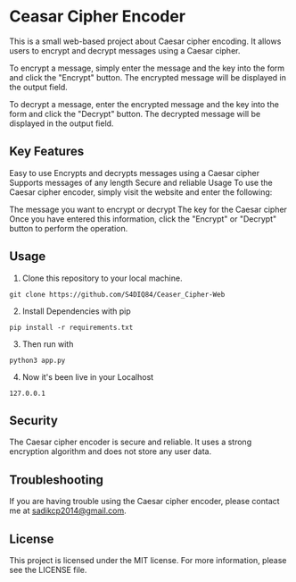 # Ceasar Cipher Encoder
This is a small web-based project about Caesar cipher encoding. It allows users to encrypt and decrypt messages using a Caesar cipher.

To encrypt a message, simply enter the message and the key into the form and click the "Encrypt" button. The encrypted message will be displayed in the output field.

To decrypt a message, enter the encrypted message and the key into the form and click the "Decrypt" button. The decrypted message will be displayed in the output field.

## Key Features
Easy to use
Encrypts and decrypts messages using a Caesar cipher
Supports messages of any length
Secure and reliable
Usage
To use the Caesar cipher encoder, simply visit the website and enter the following:

The message you want to encrypt or decrypt
The key for the Caesar cipher
Once you have entered this information, click the "Encrypt" or "Decrypt" button to perform the operation.

## Usage

1. Clone this repository to your local machine.
```
git clone https://github.com/S4DIQ84/Ceaser_Cipher-Web
```
2. Install Dependencies with pip
```
pip install -r requirements.txt
```

3. Then run with

```
python3 app.py
```

4. Now it's been live in your Localhost
```
127.0.0.1
```
## Security
The Caesar cipher encoder is secure and reliable. It uses a strong encryption algorithm and does not store any user data.

## Troubleshooting
If you are having trouble using the Caesar cipher encoder, please contact me at sadikcp2014@gmail.com.

## License
This project is licensed under the MIT license. For more information, please see the LICENSE file.
